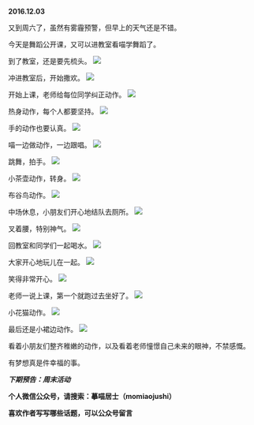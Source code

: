 
**2016.12.03**

又到周六了，虽然有雾霾预警，但早上的天气还是不错。

今天是舞蹈公开课，又可以进教室看喵学舞蹈了。

到了教室，还是要先梳头。
![](https://pic2.zhimg.com/v2-c79b03973280f3ea1e2ff59f13451f3d.jpg)


冲进教室后，开始撒欢。
![](https://pic2.zhimg.com/v2-3b2d0c0ba580d41c5da967e59f174933.jpg)


开始上课，老师给每位同学纠正动作。
![](https://pic3.zhimg.com/v2-4a8a3b49e177468e962f146c792897aa.jpg)


热身动作，每个人都要坚持。
![](https://pic4.zhimg.com/v2-42d656a0db12f8ce838817fe3552e74e.jpg)


手的动作也要认真。
![](https://pic3.zhimg.com/v2-b91da1289909b4f57c2af8b4580c925a.jpg)


喵一边做动作，一边跟唱。
![](https://pic3.zhimg.com/v2-320673fa9f6b396b80d543233bfcabc6.jpg)


跳舞，拍手。
![](https://pic2.zhimg.com/v2-ee0edef88db221cc87ae4697a19f0c52.jpg)


小茶壶动作，转身。
![](https://pic3.zhimg.com/v2-a96dee50dc681f65e0c3792e69cb9926.jpg)


布谷鸟动作。
![](https://pic1.zhimg.com/v2-c7e958f28fe08d2bf1af604ee92fe812.jpg)


中场休息，小朋友们开心地结队去厕所。
![](https://pic3.zhimg.com/v2-911f94cbdfac3aa8c551a82f8340ba31.jpg)


叉着腰，特别神气。
![](https://pic2.zhimg.com/v2-452426062f236871fe2ecd4a335b1cac.jpg)


回教室和同学们一起喝水。
![](https://pic4.zhimg.com/v2-e8463828b8e1b4bd31dd440d6cd24b62.jpg)


大家开心地玩儿在一起。
![](https://pic3.zhimg.com/v2-ef22f4aaa2f074d475cd639b19b80b13.jpg)


笑得非常开心。
![](https://pic1.zhimg.com/v2-9febfcd48a91c540d24a9b9f1af0ea66.jpg)


老师一说上课，第一个就跑过去坐好了。
![](https://pic4.zhimg.com/v2-aa8745939043ca118186a1055bfba4c2.jpg)


小花猫动作。
![](https://pic3.zhimg.com/v2-56bb918d9a64753603c10f0c95a59b1e.jpg)


最后还是小裙边动作。
![](https://pic3.zhimg.com/v2-d4762bc9cb2f017e362ac71bc87dfac4.jpg)


看着小朋友们整齐稚嫩的动作，以及看着老师憧憬自己未来的眼神，不禁感慨。

有梦想真是件幸福的事。


***下期预告：周末活动***


**个人微信公众号，请搜索：摹喵居士（momiaojushi）**

**喜欢作者写写哪些话题，可以公众号留言**
